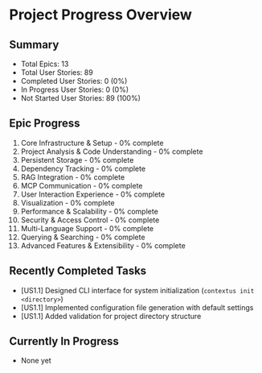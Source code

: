 # Project Progress Overview

## Summary
- Total Epics: 13
- Total User Stories: 89
- Completed User Stories: 0 (0%)
- In Progress User Stories: 0 (0%)
- Not Started User Stories: 89 (100%)

## Epic Progress
1. Core Infrastructure & Setup - 0% complete
2. Project Analysis & Code Understanding - 0% complete
3. Persistent Storage - 0% complete
4. Dependency Tracking - 0% complete
5. RAG Integration - 0% complete
6. MCP Communication - 0% complete
7. User Interaction Experience - 0% complete
8. Visualization - 0% complete
9. Performance & Scalability - 0% complete
10. Security & Access Control - 0% complete
11. Multi-Language Support - 0% complete
12. Querying & Searching - 0% complete
13. Advanced Features & Extensibility - 0% complete

## Recently Completed Tasks
- [US1.1] Designed CLI interface for system initialization (`contextus init <directory>`)
- [US1.1] Implemented configuration file generation with default settings
- [US1.1] Added validation for project directory structure

## Currently In Progress
- None yet
